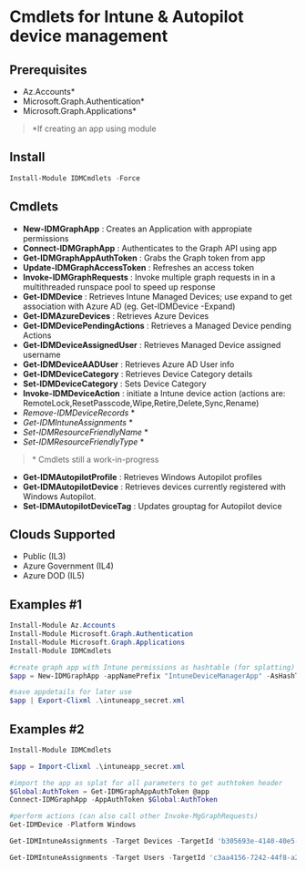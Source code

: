 # Cmdlets for Intune & Autopilot device management

## Prerequisites

- Az.Accounts*
- Microsoft.Graph.Authentication*
- Microsoft.Graph.Applications*

> *If creating an app using module

## Install

```powershell
Install-Module IDMCmdlets -Force
```

## Cmdlets

- **New-IDMGraphApp** : Creates an Application with appropiate permissions
- **Connect-IDMGraphApp** : Authenticates to the Graph API using app
- **Get-IDMGraphAppAuthToken** : Grabs the Graph token from app
- **Update-IDMGraphAccessToken** : Refreshes an access token
- **Invoke-IDMGraphRequests** :  Invoke multiple graph requests in in a multithreaded runspace pool to speed up response
- **Get-IDMDevice** : Retrieves Intune Managed Devices; use expand to get association with Azure AD (eg. Get-IDMDevice -Expand)
- **Get-IDMAzureDevices** : Retrieves Azure Devices
- **Get-IDMDevicePendingActions** : Retrieves a Managed Device pending Actions
- **Get-IDMDeviceAssignedUser** : Retrieves Managed Device assigned username
- **Get-IDMDeviceAADUser** : Retrieves Azure AD User info
- **Get-IDMDeviceCategory** : Retrieves Device Category details
- **Set-IDMDeviceCategory** : Sets Device Category
- **Invoke-IDMDeviceAction** : initiate a Intune device action (actions are: RemoteLock,ResetPasscode,Wipe,Retire,Delete,Sync,Rename)
- _Remove-IDMDeviceRecords_ *
- _Get-IDMIntuneAssignments_ *
- _Set-IDMResourceFriendlyName_ *
- _Set-IDMResourceFriendlyType_ *

> \* Cmdlets still a work-in-progress
- **Get-IDMAutopilotProfile** : Retrieves Windows Autopilot profiles
- **Get-IDMAutopilotDevice** : Retrieves devices currently registered with Windows Autopilot.
- **Set-IDMAutopilotDeviceTag** : Updates grouptag for Autopilot device

## Clouds Supported

- Public (IL3)
- Azure Government (IL4)
- Azure DOD (IL5)

## Examples #1

```powershell
Install-Module Az.Accounts
Install-Module Microsoft.Graph.Authentication
Install-Module Microsoft.Graph.Applications
Install-Module IDMCmdlets

#create graph app with Intune permissions as hashtable (for splatting)
$app = New-IDMGraphApp -appNamePrefix "IntuneDeviceManagerApp" -AsHashTable

#save appdetails for later use
$app | Export-Clixml .\intuneapp_secret.xml
```

## Examples #2

```powershell
Install-Module IDMCmdlets

$app = Import-Clixml .\intuneapp_secret.xml

#import the app as splat for all parameters to get authtoken header
$Global:AuthToken = Get-IDMGraphAppAuthToken @app
Connect-IDMGraphApp -AppAuthToken $Global:AuthToken

#perform actions (can also call other Invoke-MgGraphRequests)
Get-IDMDevice -Platform Windows

Get-IDMIntuneAssignments -Target Devices -TargetId 'b305693e-4140-40e5-86c8-67b8cb1cc822' -IncludePolicySetInherits

Get-IDMIntuneAssignments -Target Users -TargetId 'c3aa4156-7242-44f8-a29c-0eaf03405de6' -IncludePolicySetInherits

```